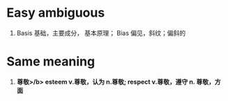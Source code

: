 # Easy ambiguous     
1. Basis 基础，主要成分， 基本原理；   Bias 偏见，斜纹；偏斜的      

# Same meaning   
1. <b>尊敬>/b>   esteem v.尊敬，认为 n.尊敬;   respect v.尊敬，遵守 n. 尊敬，方面 
